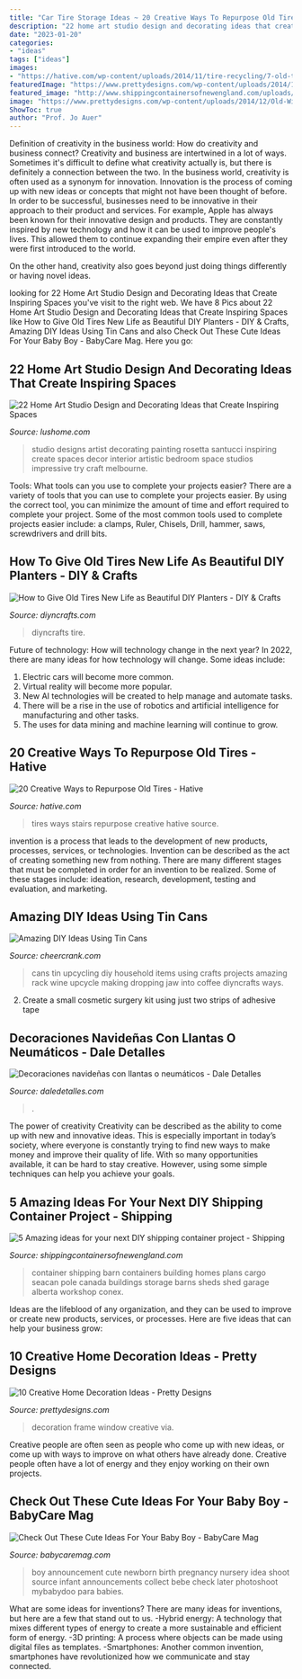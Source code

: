 ```yaml
---
title: "Car Tire Storage Ideas ~ 20 Creative Ways To Repurpose Old Tires"
description: "22 home art studio design and decorating ideas that create inspiring spaces"
date: "2023-01-20"
categories:
- "ideas"
tags: ["ideas"]
images:
- "https://hative.com/wp-content/uploads/2014/11/tire-recycling/7-old-tires-stairs.jpg"
featuredImage: "https://www.prettydesigns.com/wp-content/uploads/2014/12/Old-Window-Photo-Frame.jpg"
featured_image: "http://www.shippingcontainersofnewengland.com/uploads/8/2/9/7/82976846/fc61b365eb6203e84b591a4eeb03d57f_orig.jpg"
image: "https://www.prettydesigns.com/wp-content/uploads/2014/12/Old-Window-Photo-Frame.jpg"
ShowToc: true
author: "Prof. Jo Auer"
---
```



Definition of creativity in the business world: How do creativity and business connect?
Creativity and business are intertwined in a lot of ways. Sometimes it's difficult to define what creativity actually is, but there is definitely a connection between the two. 
In the business world, creativity is often used as a synonym for innovation. Innovation is the process of coming up with new ideas or concepts that might not have been thought of before. In order to be successful, businesses need to be innovative in their approach to their product and services. For example, Apple has always been known for their innovative design and products. They are constantly inspired by new technology and how it can be used to improve people's lives. This allowed them to continue expanding their empire even after they were first introduced to the world. 

On the other hand, creativity also goes beyond just doing things differently or having novel ideas.

	

		
looking for 22 Home Art Studio Design and Decorating Ideas that Create Inspiring Spaces you've visit to the right web. We have 8 Pics about 22 Home Art Studio Design and Decorating Ideas that Create Inspiring Spaces like How to Give Old Tires New Life as Beautiful DIY Planters - DIY &amp; Crafts, Amazing DIY Ideas Using Tin Cans and also Check Out These Cute Ideas For Your Baby Boy - BabyCare Mag. Here you go:
		
    
## 22 Home Art Studio Design And Decorating Ideas That Create Inspiring Spaces

<img loading=lazy src="http://www.lushome.com/wp-content/uploads/2013/05/home-art-studio-ideas-design-decor-13.jpg" onerror="this.onerror=null;this.src='https://tse4.mm.bing.net/th?id=OIP.uy_2wqem57DAE9P9bVcWqQHaKO&amp;pid=15.1';" alt="22 Home Art Studio Design and Decorating Ideas that Create Inspiring Spaces">

_Source: lushome.com_

>studio designs artist decorating painting rosetta santucci inspiring create spaces decor interior artistic bedroom space studios impressive try craft melbourne. 

	

Tools: What tools can you use to complete your projects easier?
There are a variety of tools that you can use to complete your projects easier. By using the correct tool, you can minimize the amount of time and effort required to complete your project. Some of the most common tools used to complete projects easier include: a clamps, Ruler, Chisels, Drill, hammer, saws, screwdrivers and drill bits.

    
## How To Give Old Tires New Life As Beautiful DIY Planters - DIY &amp; Crafts

<img loading=lazy src="https://www.diyncrafts.com/wp-content/uploads/2016/06/tire-planters.jpg" onerror="this.onerror=null;this.src='https://tse1.mm.bing.net/th?id=OIP.blA_mbSh1gIsV2zK_BzHuQHaED&amp;pid=15.1';" alt="How to Give Old Tires New Life as Beautiful DIY Planters - DIY &amp; Crafts">

_Source: diyncrafts.com_

>diyncrafts tire. 

	

Future of technology: How will technology change in the next year?
In 2022, there are many ideas for how technology will change. Some ideas include:
1. Electric cars will become more common.
2. Virtual reality will become more popular. 
3. New AI technologies will be created to help manage and automate tasks. 
4. There will be a rise in the use of robotics and artificial intelligence for manufacturing and other tasks. 
5. The uses for data mining and machine learning will continue to grow.

    
## 20 Creative Ways To Repurpose Old Tires - Hative

<img loading=lazy src="https://hative.com/wp-content/uploads/2014/11/tire-recycling/7-old-tires-stairs.jpg" onerror="this.onerror=null;this.src='https://tse2.mm.bing.net/th?id=OIP.2Zq5G41XetBoZuF3u74UPgHaJ4&amp;pid=15.1';" alt="20 Creative Ways to Repurpose Old Tires - Hative">

_Source: hative.com_

>tires ways stairs repurpose creative hative source. 

	

invention is a process that leads to the development of new products, processes, services, or technologies. Invention can be described as the act of creating something new from nothing. There are many different stages that must be completed in order for an invention to be realized. Some of these stages include: ideation, research, development, testing and evaluation, and marketing.

    
## Amazing DIY Ideas Using Tin Cans

<img loading=lazy src="https://www.cheercrank.com/wp-content/uploads/2016/12/24-using-cans.jpg" onerror="this.onerror=null;this.src='https://tse2.mm.bing.net/th?id=OIP.UAOr4cKnolPJvbzQM39tpAHaMo&amp;pid=15.1';" alt="Amazing DIY Ideas Using Tin Cans">

_Source: cheercrank.com_

>cans tin upcycling diy household items using crafts projects amazing rack wine upcycle making dropping jaw into coffee diyncrafts ways. 

	

2. Create a small cosmetic surgery kit using just two strips of adhesive tape 

    
## Decoraciones Navideñas Con Llantas O Neumáticos - Dale Detalles

<img loading=lazy src="https://i1.wp.com/www.daledetalles.com/wp-content/uploads/2016/12/navidad-con-llantas2.jpg?resize=551%2C999" onerror="this.onerror=null;this.src='https://tse1.mm.bing.net/th?id=OIP.9kakwYS22E5mEjezDdH7jwHaNb&amp;pid=15.1';" alt="Decoraciones navideñas con llantas o neumáticos - Dale Detalles">

_Source: daledetalles.com_

>. 

	

The power of creativity
Creativity can be described as the ability to come up with new and innovative ideas. This is especially important in today’s society, where everyone is constantly trying to find new ways to make money and improve their quality of life. With so many opportunities available, it can be hard to stay creative. However, using some simple techniques can help you achieve your goals.

    
## 5 Amazing Ideas For Your Next DIY Shipping Container Project - Shipping

<img loading=lazy src="http://www.shippingcontainersofnewengland.com/uploads/8/2/9/7/82976846/fc61b365eb6203e84b591a4eeb03d57f_orig.jpg" onerror="this.onerror=null;this.src='https://tse1.mm.bing.net/th?id=OIP.U-lcOE-UxyNpzZfQ98fJYQHaHa&amp;pid=15.1';" alt="5 Amazing ideas for your next DIY shipping container project - Shipping">

_Source: shippingcontainersofnewengland.com_

>container shipping barn containers building homes plans cargo seacan pole canada buildings storage barns sheds shed garage alberta workshop conex. 

	

Ideas are the lifeblood of any organization, and they can be used to improve or create new products, services, or processes. Here are five ideas that can help your business grow:

    
## 10 Creative Home Decoration Ideas - Pretty Designs

<img loading=lazy src="https://www.prettydesigns.com/wp-content/uploads/2014/12/Old-Window-Photo-Frame.jpg" onerror="this.onerror=null;this.src='https://tse4.mm.bing.net/th?id=OIP.xXRbbRqT1bNGs0dtdQ6qHwHaLG&amp;pid=15.1';" alt="10 Creative Home Decoration Ideas - Pretty Designs">

_Source: prettydesigns.com_

>decoration frame window creative via. 

	

Creative people are often seen as people who come up with new ideas, or come up with ways to improve on what others have already done. Creative people often have a lot of energy and they enjoy working on their own projects.

    
## Check Out These Cute Ideas For Your Baby Boy - BabyCare Mag

<img loading=lazy src="https://www.babycaremag.com/wp-content/uploads/2017/06/a5c858aaa0c1e048cc3029f9cee0c910.jpg" onerror="this.onerror=null;this.src='https://tse1.mm.bing.net/th?id=OIP.zqGqRJYKHIvQ52CKAvcB2AHaLG&amp;pid=15.1';" alt="Check Out These Cute Ideas For Your Baby Boy - BabyCare Mag">

_Source: babycaremag.com_

>boy announcement cute newborn birth pregnancy nursery idea shoot source infant announcements collect bebe check later photoshoot mybabydoo para babies. 

	

What are some ideas for inventions?
There are many ideas for inventions, but here are a few that stand out to us. 
-Hybrid energy: A technology that mixes different types of energy to create a more sustainable and efficient form of energy.
-3D printing: A process where objects can be made using digital files as templates.
-Smartphones: Another common invention, smartphones have revolutionized how we communicate and stay connected.

